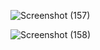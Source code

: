 ![Screenshot (157)](https://github.com/AryaGunawann/lab8web/assets/113499162/a60bd3a7-6553-400f-8db0-c778da90cec2)

![Screenshot (158)](https://github.com/AryaGunawann/lab8web/assets/113499162/f9027386-67ea-4c20-96c2-49daccfc7bc8)
